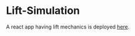 # Lift-Simulation
A react app having lift mechanics is deployed [here](https://lift-simulation-by-ishikabaid.netlify.app).

